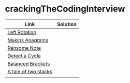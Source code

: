# crackingTheCodingInterview

| Link | Solution |
|------|----------|
|[Left Rotation](https://www.hackerrank.com/challenges/ctci-array-left-rotation/problem)|
|[Makins Anagrams](https://www.hackerrank.com/challenges/ctci-making-anagrams)|
|[Ransome Note](https://www.hackerrank.com/challenges/ctci-ransom-note)|
|[Detect a Cycle](https://www.hackerrank.com/challenges/ctci-linked-list-cycle)|
|[Balanced Brackets](https://www.hackerrank.com/challenges/ctci-balanced-brackets/problem)|
|[A tale of two stacks](https://www.hackerrank.com/challenges/ctci-queue-using-two-stacks/problem)|
|[]()|